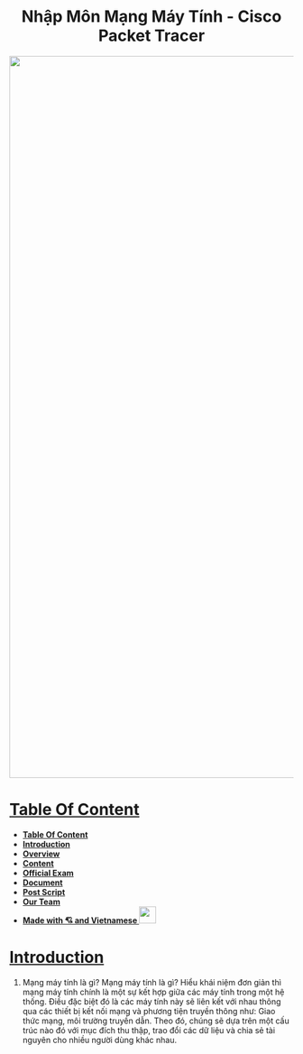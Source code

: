 <h1 align="center"> Nhập Môn Mạng Máy Tính - Cisco Packet Tracer <br/></h1>

<p align="center">
    <img src="https://user-images.githubusercontent.com/91842746/196658865-aabe823f-5994-4b96-a9e8-af97098d9a7a.png" width="1280" />
</p>


# [**Table Of Content**](#table-of-content)
- [**Table Of Content**](#table-of-content)
- [**Introduction**](#introduction)
- [**Overview**](#overview)
- [**Content**](#content)
- [**Official Exam**](#official-exam)
- [**Document**](#document)
- [**Post Script**](#post-script)
- [**Our Team**](#our-team)
- [**Made with 💘 and Vietnamese <img src="https://cdn.britannica.com/41/4041-004-D051B135/Flag-Vietnam.jpg" width="30">**](#made-with--and-vietnamese-)


# [**Introduction**](#introduction)
1. Mạng máy tính là gì? 
Mạng máy tính là gì? Hiểu khái niệm đơn giản thì mạng máy tính chính là một sự kết hợp giữa các máy tính trong một hệ thống. Điều đặc biệt đó là các máy tính này sẽ liên kết với nhau thông qua các thiết bị kết nối mạng và phương tiện truyền thông như: Giao thức mạng, môi trường truyền dẫn. Theo đó, chúng sẽ dựa trên một cấu trúc nào đó với mục đích thu thập, trao đổi các dữ liệu và chia sẻ tài nguyên cho nhiều người dùng khác nhau.


